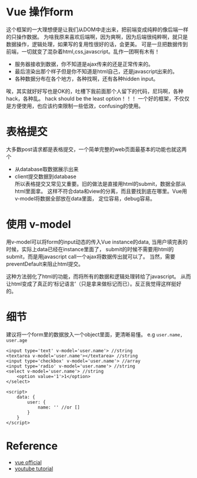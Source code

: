 # Vue 操作form
这个框架的一大理想便是让我们从DOM中走出来，把前端变成纯粹的像后端一样的只操作数据。
为啥我原来喜欢后端啊，因为爽啊，因为后端很纯粹啊，就只是数据操作，逻辑处理，如果写的复用性很好的话，会更美。
可是一旦把数据传到前端，一切就变了混杂着html,css,javascript。乱作一团啊有木有！
- 服务器接收到数据，你不知道是ajax传来的还是正常传来的。
- 最后渲染出那个样子但是你不知道是html自己，还是javascript出来的。
- 各种数据分布在各个地方，各种找啊，还有各种hidden input。  

唉，其实就好好写也是OK的，吐槽下我前面那个人留下的代码，尼玛啊，各种hack，各种乱。
hack should be the least option！！！
一个好的框架，不仅仅是方便使用，也应该约束限制一些低效，confusing的使用。

# 表格提交
大多数post请求都是表格提交，一个简单完整的web页面最基本的功能也就这两个
- 从database取数据展示出来
- client提交数据到database  
所以表格提交又常见又重要。旧的做法是直接用html的submit，数据全部从html里面拿。
这样不符合data和view的分离，而且要找到底在哪里。Vue用v-model将数据全部放在data里面，
定位容易，debug容易。

# 使用 v-model
用v-model可以将form的input动态的传入Vue instance的data,
当用户填完表的时候，实际上data已经在instance里面了，
submit的时候不需要用html的submit，而是用javascript call一个ajax将数据传出就可以了。
当然，需要preventDefault来阻止html提交。

这种方法弱化了html的功能，而将所有的数据和逻辑处理转给了javascript。
从而让html变成了真正的‘标记语言’（只是拿来做标记而已）。反正我觉得这样挺好的。

# 细节
建议将一个form里的数据放入一个object里面，更清晰易懂。 e.g `user.name, user.age`
```
<input type='text' v-model='user.name'> //string
<textarea v-model='user.name'></textarea> //string
<input type='checkbox' v-model='user.name'> //array
<input type='radio' v-model='user.name'> //string
<select v-model='user.name'> //string
    <option value='1'>1</option>
</select>

<script>
    data: {
        user: {
            name: '' //or []
        }
    }
</script>
```

# Reference
- [vue official](https://vuejs.org/v2/guide/forms.html#Basic-Usage)
- [youtube tutorial](https://www.youtube.com/watch?v=IkymKuIkajE&list=PL4cUxeGkcC9gQcYgjhBoeQH7wiAyZNrYa&index=30)

